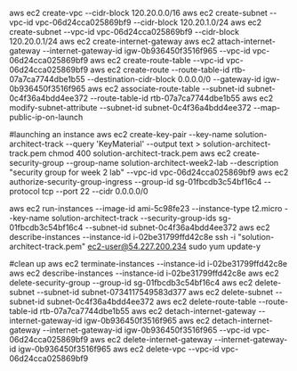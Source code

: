 
aws ec2 create-vpc --cidr-block 120.20.0.0/16
aws ec2 create-subnet --vpc-id vpc-06d24cca025869bf9 --cidr-block 120.20.1.0/24
aws ec2 create-subnet --vpc-id vpc-06d24cca025869bf9 --cidr-block 120.20.0.1/24
aws ec2 create-internet-gateway
aws ec2 attach-internet-gateway --internet-gateway-id igw-0b936450f3516f965 --vpc-id vpc-06d24cca025869bf9
aws ec2 create-route-table --vpc-id vpc-06d24cca025869bf9
aws ec2 create-route --route-table-id rtb-07a7ca7744dbe1b55 --destination-cidr-block 0.0.0.0/0 --gateway-id igw-0b936450f3516f965
aws ec2 associate-route-table --subnet-id subnet-0c4f36a4bdd4ee372 --route-table-id rtb-07a7ca7744dbe1b55
aws ec2 modify-subnet-attribute --subnet-id subnet-0c4f36a4bdd4ee372 --map-public-ip-on-launch

#launching an instance 
aws ec2 create-key-pair --key-name solution-architect-track --query 'KeyMaterial' --output text > solution-architect-track.pem
chmod 400 solution-architect-track.pem
aws ec2 create-security-group --group-name solution-architect-week2-lab --description "security group for week 2 lab" --vpc-id vpc-06d24cca025869bf9
aws ec2 authorize-security-group-ingress --group-id sg-01fbcdb3c54bf16c4 --protocol tcp --port 22 --cidr 0.0.0.0/0

aws ec2 run-instances --image-id ami-5c98fe23 --instance-type t2.micro --key-name solution-architect-track --security-group-ids sg-01fbcdb3c54bf16c4 --subnet-id subnet-0c4f36a4bdd4ee372
aws ec2 describe-instances --instance-id i-02be31799ffd42c8e
ssh -i "solution-architect-track.pem" ec2-user@54.227.200.234
sudo yum update-y

#clean up
aws ec2 terminate-instances --instance-id i-02be31799ffd42c8e
aws ec2 describe-instances --instance-id i-02be31799ffd42c8e
aws ec2 delete-security-group --group-id sg-01fbcdb3c54bf16c4
aws ec2 delete-subnet --subnet-id subnet-0734117549583d377
aws ec2 delete-subnet --subnet-id subnet-0c4f36a4bdd4ee372
aws ec2 delete-route-table --route-table-id rtb-07a7ca7744dbe1b55
aws ec2 detach-internet-gateway --internet-gateway-id igw-0b936450f3516f965
aws ec2 detach-internet-gateway --internet-gateway-id igw-0b936450f3516f965 --vpc-id vpc-06d24cca025869bf9
aws ec2 delete-internet-gateway --internet-gateway-id igw-0b936450f3516f965
aws ec2 delete-vpc --vpc-id vpc-06d24cca025869bf9
